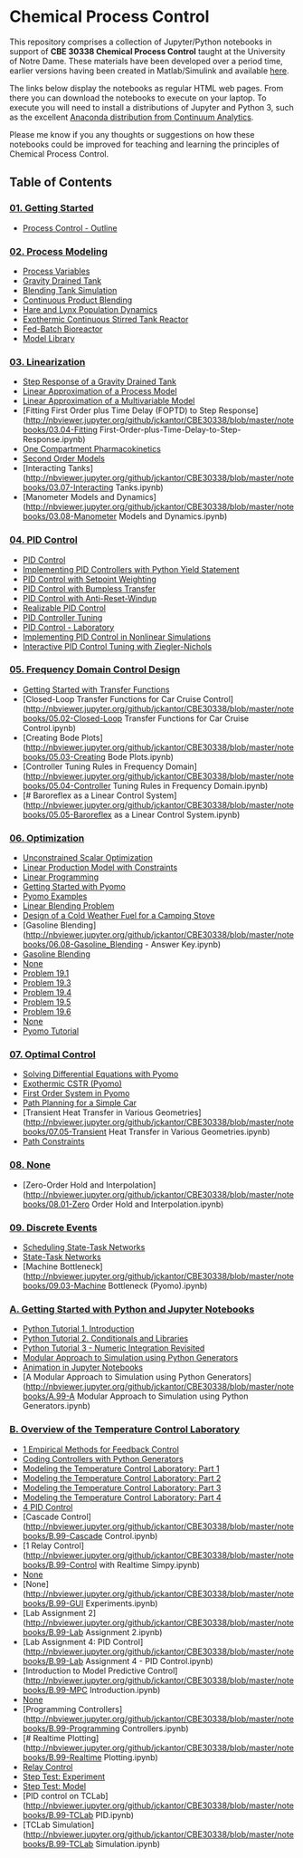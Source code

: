 
# Chemical Process Control

This repository comprises a collection of Jupyter/Python 
notebooks in support of **CBE 30338 Chemical Process Control** taught at the 
University of Notre Dame. These materials have been developed over a period 
time, earlier versions having been created in Matlab/Simulink and available 
[here](REAME_DEPRECATED.md).

The links below display the notebooks as regular HTML web pages. From there you
can download the notebooks to execute on your laptop. To execute you will need
to install a distributions of Jupyter and Python 3, such as the excellent 
[Anaconda distribution from Continuum Analytics](https://www.continuum.io/downloads).

Please me know if you any thoughts or suggestions on how these notebooks could
be improved for teaching and learning the principles of Chemical Process Control.

## Table of Contents

### [01. Getting Started](http://nbviewer.jupyter.org/github/jckantor/CBE30338/blob/master/notebooks/01.00-Getting-Started.ipynb)
- [Process Control - Outline](http://nbviewer.jupyter.org/github/jckantor/CBE30338/blob/master/notebooks/01.01-Process_Control_Outline.ipynb)

### [02. Process Modeling](http://nbviewer.jupyter.org/github/jckantor/CBE30338/blob/master/notebooks/02.00-Process-Modeling.ipynb)
- [Process Variables](http://nbviewer.jupyter.org/github/jckantor/CBE30338/blob/master/notebooks/02.01-Process-Variables.ipynb)
- [Gravity Drained Tank](http://nbviewer.jupyter.org/github/jckantor/CBE30338/blob/master/notebooks/02.02-Gravity-Drained-Tank.ipynb)
- [Blending Tank Simulation](http://nbviewer.jupyter.org/github/jckantor/CBE30338/blob/master/notebooks/02.03-Blending-Tank-Simulation.ipynb)
- [Continuous Product Blending](http://nbviewer.jupyter.org/github/jckantor/CBE30338/blob/master/notebooks/02.04-Continuous-Product-Blending.ipynb)
- [Hare and Lynx Population Dynamics](http://nbviewer.jupyter.org/github/jckantor/CBE30338/blob/master/notebooks/02.05-Hare-and-Lynx-Population-Dynamics.ipynb)
- [Exothermic Continuous Stirred Tank Reactor](http://nbviewer.jupyter.org/github/jckantor/CBE30338/blob/master/notebooks/02.06-Exothermic-CSTR.ipynb)
- [Fed-Batch Bioreactor](http://nbviewer.jupyter.org/github/jckantor/CBE30338/blob/master/notebooks/02.07-Fed-Batch-Bioreactor.ipynb)
- [Model Library](http://nbviewer.jupyter.org/github/jckantor/CBE30338/blob/master/notebooks/02.08-Model-Library.ipynb)

### [03. Linearization](http://nbviewer.jupyter.org/github/jckantor/CBE30338/blob/master/notebooks/03.00-Linearization.ipynb)
- [Step Response of a Gravity Drained Tank](http://nbviewer.jupyter.org/github/jckantor/CBE30338/blob/master/notebooks/03.01-Step-Response-of-a-Gravity-Drained-Tank.ipynb)
- [Linear Approximation of a Process Model](http://nbviewer.jupyter.org/github/jckantor/CBE30338/blob/master/notebooks/03.02-Linear-Approximation-of-a-Process-Model.ipynb)
- [Linear Approximation of a Multivariable Model](http://nbviewer.jupyter.org/github/jckantor/CBE30338/blob/master/notebooks/03.03-Linear-Approximation-of-a-Multivariable-Model.ipynb)
- [Fitting First Order plus Time Delay (FOPTD) to Step Response](http://nbviewer.jupyter.org/github/jckantor/CBE30338/blob/master/notebooks/03.04-Fitting First-Order-plus-Time-Delay-to-Step-Response.ipynb)
- [One Compartment Pharmacokinetics](http://nbviewer.jupyter.org/github/jckantor/CBE30338/blob/master/notebooks/03.05-One-Compartment-Pharmacokinetics.ipynb)
- [Second Order Models](http://nbviewer.jupyter.org/github/jckantor/CBE30338/blob/master/notebooks/03.06-Second_Order_Models.ipynb)
- [Interacting Tanks](http://nbviewer.jupyter.org/github/jckantor/CBE30338/blob/master/notebooks/03.07-Interacting Tanks.ipynb)
- [Manometer Models and Dynamics](http://nbviewer.jupyter.org/github/jckantor/CBE30338/blob/master/notebooks/03.08-Manometer Models and Dynamics.ipynb)

### [04. PID Control](http://nbviewer.jupyter.org/github/jckantor/CBE30338/blob/master/notebooks/04.00-PID-Control.ipynb)
- [PID Control](http://nbviewer.jupyter.org/github/jckantor/CBE30338/blob/master/notebooks/04.01-PID_Control.ipynb)
- [Implementing PID Controllers with Python Yield Statement](http://nbviewer.jupyter.org/github/jckantor/CBE30338/blob/master/notebooks/04.02-Implementing_PID_Control_with_Python_Yield_Statement.ipynb)
- [PID Control with Setpoint Weighting](http://nbviewer.jupyter.org/github/jckantor/CBE30338/blob/master/notebooks/04.03-PID_Control_with_Setpoint_Weighting.ipynb)
- [PID Control with Bumpless Transfer](http://nbviewer.jupyter.org/github/jckantor/CBE30338/blob/master/notebooks/04.04-PID_Control_with_Bumpless_Transfer.ipynb)
- [PID Control with Anti-Reset-Windup](http://nbviewer.jupyter.org/github/jckantor/CBE30338/blob/master/notebooks/04.05-PID_Control_with_Anti-Reset-Windup.ipynb)
- [Realizable PID Control](http://nbviewer.jupyter.org/github/jckantor/CBE30338/blob/master/notebooks/04.06-Realizable_PID_Control.ipynb)
- [PID Controller Tuning](http://nbviewer.jupyter.org/github/jckantor/CBE30338/blob/master/notebooks/04.07-PID_Controller_Tuning.ipynb)
- [PID Control - Laboratory](http://nbviewer.jupyter.org/github/jckantor/CBE30338/blob/master/notebooks/04.10-PID_Control.ipynb)
- [Implementing PID Control in Nonlinear Simulations](http://nbviewer.jupyter.org/github/jckantor/CBE30338/blob/master/notebooks/04.11-Implementing-PID-Control-in-Nonlinear-Simulations.ipynb)
- [Interactive PID Control Tuning with  Ziegler-Nichols](http://nbviewer.jupyter.org/github/jckantor/CBE30338/blob/master/notebooks/04.12-Interactive-PID-Control-Tuning-with-Ziegler--Nichols.ipynb)

### [05. Frequency Domain Control Design](http://nbviewer.jupyter.org/github/jckantor/CBE30338/blob/master/notebooks/05.00-Frequency-Domain-Control-Design.ipynb)
- [Getting Started with Transfer Functions](http://nbviewer.jupyter.org/github/jckantor/CBE30338/blob/master/notebooks/05.01-Getting-Started-with-Transfer-Functions.ipynb)
- [Closed-Loop Transfer Functions for Car Cruise Control](http://nbviewer.jupyter.org/github/jckantor/CBE30338/blob/master/notebooks/05.02-Closed-Loop Transfer Functions for Car Cruise Control.ipynb)
- [Creating Bode Plots](http://nbviewer.jupyter.org/github/jckantor/CBE30338/blob/master/notebooks/05.03-Creating Bode Plots.ipynb)
- [Controller Tuning Rules in Frequency Domain](http://nbviewer.jupyter.org/github/jckantor/CBE30338/blob/master/notebooks/05.04-Controller Tuning Rules in Frequency Domain.ipynb)
- [# Baroreflex as a Linear Control System](http://nbviewer.jupyter.org/github/jckantor/CBE30338/blob/master/notebooks/05.05-Baroreflex as a Linear Control System.ipynb)

### [06. Optimization](http://nbviewer.jupyter.org/github/jckantor/CBE30338/blob/master/notebooks/06.00-Optimization.ipynb)
- [Unconstrained Scalar Optimization](http://nbviewer.jupyter.org/github/jckantor/CBE30338/blob/master/notebooks/06.01-Unconstrained_Scalar_Optimization.ipynb)
- [Linear Production Model with Constraints](http://nbviewer.jupyter.org/github/jckantor/CBE30338/blob/master/notebooks/06.02-Linear_Production_Model_with_Constraints.ipynb)
- [Linear Programming](http://nbviewer.jupyter.org/github/jckantor/CBE30338/blob/master/notebooks/06.03-Linear_Programming.ipynb)
- [Getting Started with Pyomo](http://nbviewer.jupyter.org/github/jckantor/CBE30338/blob/master/notebooks/06.04-Getting_Started_with_Pyomo.ipynb)
- [Pyomo Examples](http://nbviewer.jupyter.org/github/jckantor/CBE30338/blob/master/notebooks/06.05-Pyomo_Examples.ipynb)
- [Linear Blending Problem](http://nbviewer.jupyter.org/github/jckantor/CBE30338/blob/master/notebooks/06.06-Linear_Blending_Problem.ipynb)
- [Design of a Cold Weather Fuel for a Camping Stove](http://nbviewer.jupyter.org/github/jckantor/CBE30338/blob/master/notebooks/06.07-Mixture_Design_Cold_Weather_Fuel.ipynb)
- [Gasoline Blending](http://nbviewer.jupyter.org/github/jckantor/CBE30338/blob/master/notebooks/06.08-Gasoline_Blending - Answer Key.ipynb)
- [Gasoline Blending](http://nbviewer.jupyter.org/github/jckantor/CBE30338/blob/master/notebooks/06.08-Gasoline_Blending.ipynb)
- [None](http://nbviewer.jupyter.org/github/jckantor/CBE30338/blob/master/notebooks/06.09-Formaldehyde_Process.ipynb)
- [Problem 19.1](http://nbviewer.jupyter.org/github/jckantor/CBE30338/blob/master/notebooks/06.10-Problem_19_01.ipynb)
- [Problem 19.3](http://nbviewer.jupyter.org/github/jckantor/CBE30338/blob/master/notebooks/06.11-Problem_19_03.ipynb)
- [Problem 19.4](http://nbviewer.jupyter.org/github/jckantor/CBE30338/blob/master/notebooks/06.12-Problem_19_04.ipynb)
- [Problem 19.5](http://nbviewer.jupyter.org/github/jckantor/CBE30338/blob/master/notebooks/06.13-Problem_19_05.ipynb)
- [Problem 19.6](http://nbviewer.jupyter.org/github/jckantor/CBE30338/blob/master/notebooks/06.14-Problem_19_06.ipynb)
- [None](http://nbviewer.jupyter.org/github/jckantor/CBE30338/blob/master/notebooks/06.99-Untitled.ipynb)
- [Pyomo Tutorial](http://nbviewer.jupyter.org/github/jckantor/CBE30338/blob/master/notebooks/06.99-Untitled1.ipynb)

### [07. Optimal Control](http://nbviewer.jupyter.org/github/jckantor/CBE30338/blob/master/notebooks/07.00-Optimal-Control.ipynb)
- [Solving Differential Equations with Pyomo](http://nbviewer.jupyter.org/github/jckantor/CBE30338/blob/master/notebooks/07.01-Solving-Differential-Equations-with-Pyomo.ipynb)
- [Exothermic CSTR (Pyomo)](http://nbviewer.jupyter.org/github/jckantor/CBE30338/blob/master/notebooks/07.02-Exothermic_CSTR_Pyomo.ipynb)
- [First Order System in Pyomo](http://nbviewer.jupyter.org/github/jckantor/CBE30338/blob/master/notebooks/07.03-First_Order_System_in_Pyomo.ipynb)
- [Path Planning for a Simple Car](http://nbviewer.jupyter.org/github/jckantor/CBE30338/blob/master/notebooks/07.04-Path_Planning_for_a_Simple_Car.ipynb)
- [Transient Heat Transfer in Various Geometries](http://nbviewer.jupyter.org/github/jckantor/CBE30338/blob/master/notebooks/07.05-Transient Heat Transfer in Various Geometries.ipynb)
- [Path Constraints](http://nbviewer.jupyter.org/github/jckantor/CBE30338/blob/master/notebooks/07.06-Path-Constraints.ipynb)

### [08. None](http://nbviewer.jupyter.org/github/jckantor/CBE30338/blob/master/notebooks/08.00-Model-Predictive-Control.ipynb)
- [Zero-Order Hold and Interpolation](http://nbviewer.jupyter.org/github/jckantor/CBE30338/blob/master/notebooks/08.01-Zero Order Hold and Interpolation.ipynb)

### [09. Discrete Events](http://nbviewer.jupyter.org/github/jckantor/CBE30338/blob/master/notebooks/09.00-Discrete-Events.ipynb)
- [Scheduling State-Task Networks](http://nbviewer.jupyter.org/github/jckantor/CBE30338/blob/master/notebooks/09.01-Scheduling_Multipurpose_Batch_Processes_using_State-Task_Networks.ipynb)
- [State-Task Networks](http://nbviewer.jupyter.org/github/jckantor/CBE30338/blob/master/notebooks/09.02-State-Task_Networks.ipynb)
- [Machine Bottleneck](http://nbviewer.jupyter.org/github/jckantor/CBE30338/blob/master/notebooks/09.03-Machine Bottleneck (Pyomo).ipynb)

### [A. Getting Started with Python and Jupyter Notebooks](http://nbviewer.jupyter.org/github/jckantor/CBE30338/blob/master/notebooks/A.00-Getting-Started-with-Python.ipynb)
- [Python Tutorial 1. Introduction](http://nbviewer.jupyter.org/github/jckantor/CBE30338/blob/master/notebooks/A.01-Python-Tutorial-1.ipynb)
- [Python Tutorial 2. Conditionals and Libraries](http://nbviewer.jupyter.org/github/jckantor/CBE30338/blob/master/notebooks/A.02-Python-Tutorial-2.ipynb)
- [Python Tutorial 3 - Numeric Integration Revisited](http://nbviewer.jupyter.org/github/jckantor/CBE30338/blob/master/notebooks/A.03-Python-Tutorial-3.ipynb)
- [Modular Approach to Simulation using Python Generators](http://nbviewer.jupyter.org/github/jckantor/CBE30338/blob/master/notebooks/A.04-Modular-Approach-to-Simulation-using-Python-Generators.ipynb)
- [Animation in Jupyter Notebooks](http://nbviewer.jupyter.org/github/jckantor/CBE30338/blob/master/notebooks/A.05-Animation-in-Jupyter-Notebooks.ipynb)
- [A Modular Approach to Simulation using Python Generators](http://nbviewer.jupyter.org/github/jckantor/CBE30338/blob/master/notebooks/A.99-A Modular Approach to Simulation using Python Generators.ipynb)

### [B. Overview of the Temperature Control Laboratory](http://nbviewer.jupyter.org/github/jckantor/CBE30338/blob/master/notebooks/B.00-TCLab.ipynb)
- [1 Empirical Methods for Feedback Control](http://nbviewer.jupyter.org/github/jckantor/CBE30338/blob/master/notebooks/B.01-Empirical_Methods_for_Feedback_Control.ipynb)
- [Coding Controllers with Python Generators](http://nbviewer.jupyter.org/github/jckantor/CBE30338/blob/master/notebooks/B.02-Coding_Controllers_with_Python_Generators.ipynb)
- [Modeling the Temperature Control Laboratory: Part 1](http://nbviewer.jupyter.org/github/jckantor/CBE30338/blob/master/notebooks/B.03-Modeling_Part_1.ipynb)
- [Modeling the Temperature Control Laboratory: Part 2](http://nbviewer.jupyter.org/github/jckantor/CBE30338/blob/master/notebooks/B.04-Modeling_Part_2.ipynb)
- [Modeling the Temperature Control Laboratory: Part 3](http://nbviewer.jupyter.org/github/jckantor/CBE30338/blob/master/notebooks/B.05-Modeling_Part_3.ipynb)
- [Modeling the Temperature Control Laboratory: Part 4](http://nbviewer.jupyter.org/github/jckantor/CBE30338/blob/master/notebooks/B.06-Modeling_Part_4.ipynb)
- [4 PID Control](http://nbviewer.jupyter.org/github/jckantor/CBE30338/blob/master/notebooks/B.07-PID_Control.ipynb)
- [Cascade Control](http://nbviewer.jupyter.org/github/jckantor/CBE30338/blob/master/notebooks/B.99-Cascade Control.ipynb)
- [1 Relay Control](http://nbviewer.jupyter.org/github/jckantor/CBE30338/blob/master/notebooks/B.99-Control with Realtime Simpy.ipynb)
- [None](http://nbviewer.jupyter.org/github/jckantor/CBE30338/blob/master/notebooks/B.99-Experiments.ipynb)
- [None](http://nbviewer.jupyter.org/github/jckantor/CBE30338/blob/master/notebooks/B.99-GUI Experiments.ipynb)
- [Lab Assignment 2](http://nbviewer.jupyter.org/github/jckantor/CBE30338/blob/master/notebooks/B.99-Lab Assignment 2.ipynb)
- [Lab Assignment 4: PID Control](http://nbviewer.jupyter.org/github/jckantor/CBE30338/blob/master/notebooks/B.99-Lab Assignment 4 - PID Control.ipynb)
- [Introduction to Model Predictive Control](http://nbviewer.jupyter.org/github/jckantor/CBE30338/blob/master/notebooks/B.99-MPC Introduction.ipynb)
- [None](http://nbviewer.jupyter.org/github/jckantor/CBE30338/blob/master/notebooks/B.99-PID_Control.ipynb)
- [Programming Controllers](http://nbviewer.jupyter.org/github/jckantor/CBE30338/blob/master/notebooks/B.99-Programming Controllers.ipynb)
- [# Realtime Plotting](http://nbviewer.jupyter.org/github/jckantor/CBE30338/blob/master/notebooks/B.99-Realtime Plotting.ipynb)
- [Relay Control](http://nbviewer.jupyter.org/github/jckantor/CBE30338/blob/master/notebooks/B.99-Relay_Control.ipynb)
- [Step Test: Experiment](http://nbviewer.jupyter.org/github/jckantor/CBE30338/blob/master/notebooks/B.99-Step_Test_Experiment.ipynb)
- [Step Test: Model](http://nbviewer.jupyter.org/github/jckantor/CBE30338/blob/master/notebooks/B.99-Step_Test_Model.ipynb)
- [PID control on TCLab](http://nbviewer.jupyter.org/github/jckantor/CBE30338/blob/master/notebooks/B.99-TCLab PID.ipynb)
- [TCLab Simulation](http://nbviewer.jupyter.org/github/jckantor/CBE30338/blob/master/notebooks/B.99-TCLab Simulation.ipynb)